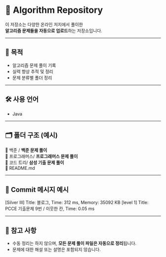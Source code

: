 # 📘 Algorithm Repository

이 저장소는 다양한 온라인 저지에서 풀이한  
**알고리즘 문제들을 자동으로 업로드**하는 저장소입니다.

---

## 📌 목적

- 알고리즘 문제 풀이 기록
- 실력 향상 추적 및 정리
- 문제 분류별 폴더 정리

---

## 🛠 사용 언어

- Java

---

## 🗂️ 폴더 구조 (예시)

📁 백준 / **백준 문제 풀이** 
<br/>
📁 프로그래머스/ **프로그래머스 문제 풀이**
<br/>
📁 코드 트리/ **삼성 기출 문제 풀이**
<br/>
📄 README.md<br/>


---

## 📅 Commit 메시지 예시

[Silver III] Title: 블로그, Time: 312 ms, Memory: 35092 KB [level 1] Title: PCCE 기출문제 9번 / 이웃한 칸, Time: 0.05 ms


---

## 🙌 참고 사항

- 수동 정리는 하지 않으며, **모든 문제 풀이 파일은 자동으로 정리**됩니다.
- 문제에 대한 해설 또는 설명은 포함되지 않습니다.
